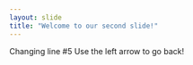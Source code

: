 ```yaml
---
layout: slide
title: "Welcome to our second slide!"
---
```

Changing line #5
Use the left arrow to go back!
